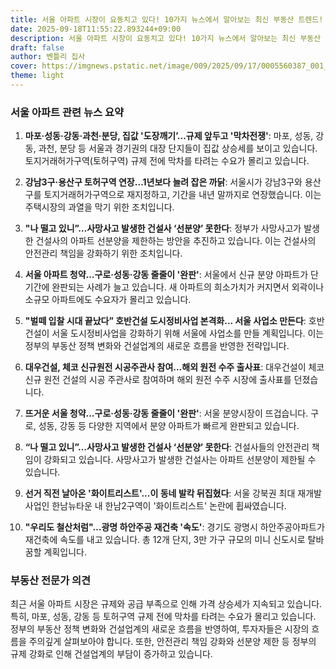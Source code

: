 ```yaml
---
title: 서울 아파트 시장이 요동치고 있다! 10가지 뉴스에서 알아보는 최신 부동산 트렌드!
date: 2025-09-18T11:55:22.893244+09:00
description: 서울 아파트 시장이 요동치고 있다! 10가지 뉴스에서 알아보는 최신 부동산 트렌드!
draft: false
author: 벤틀리 집사
cover: https://imgnews.pstatic.net/image/009/2025/09/17/0005560387_001_20250917184612537.jpg
theme: light
---
```


### 서울 아파트 관련 뉴스 요약

1. **마포·성동·강동·과천·분당, 집값 '도장깨기’…규제 앞두고 '막차전쟁'**: 마포, 성동, 강동, 과천, 분당 등 서울과 경기권의 대장 단지들이 집값 상승세를 보이고 있습니다. 토지거래허가구역(토허구역) 규제 전에 막차를 타려는 수요가 몰리고 있습니다.

2. **강남3구·용산구 토허구역 연장…1년보다 늘려 잡은 까닭**: 서울시가 강남3구와 용산구를 토지거래허가구역으로 재지정하고, 기간을 내년 말까지로 연장했습니다. 이는 주택시장의 과열을 막기 위한 조치입니다.

3. **"나 떨고 있니”…사망사고 발생한 건설사 ‘선분양’ 못한다**: 정부가 사망사고가 발생한 건설사의 아파트 선분양을 제한하는 방안을 추진하고 있습니다. 이는 건설사의 안전관리 책임을 강화하기 위한 조치입니다.

4. **서울 아파트 청약…구로·성동·강동 줄줄이 '완판'**: 서울에서 신규 분양 아파트가 단기간에 완판되는 사례가 늘고 있습니다. 새 아파트의 희소가치가 커지면서 외곽이나 소규모 아파트에도 수요자가 몰리고 있습니다.

5. **"벌떼 입찰 시대 끝났다” 호반건설 도시정비사업 본격화... 서울 사업소 만든다**: 호반건설이 서울 도시정비사업을 강화하기 위해 서울에 사업소를 만들 계획입니다. 이는 정부의 부동산 정책 변화와 건설업계의 새로운 흐름을 반영한 전략입니다.

6. **대우건설, 체코 신규원전 시공주관사 참여…해외 원전 수주 출사표**: 대우건설이 체코 신규 원전 건설의 시공 주관사로 참여하며 해외 원전 수주 시장에 출사표를 던졌습니다.

7. **뜨거운 서울 청약…구로·성동·강동 줄줄이 '완판'**: 서울 분양시장이 뜨겁습니다. 구로, 성동, 강동 등 다양한 지역에서 분양 아파트가 빠르게 완판되고 있습니다.

8. **“나 떨고 있니”…사망사고 발생한 건설사 ‘선분양’ 못한다**: 건설사들의 안전관리 책임이 강화되고 있습니다. 사망사고가 발생한 건설사는 아파트 선분양이 제한될 수 있습니다.

9. **선거 직전 날아온 '화이트리스트'...이 동네 발칵 뒤집혔다**: 서울 강북권 최대 재개발 사업인 한남뉴타운 내 한남2구역이 '화이트리스트' 논란에 휩싸였습니다.

10. **"우리도 철산처럼"…광명 하안주공 재건축 '속도'**: 경기도 광명시 하안주공아파트가 재건축에 속도를 내고 있습니다. 총 12개 단지, 3만 가구 규모의 미니 신도시로 탈바꿈할 계획입니다.

### 부동산 전문가 의견

최근 서울 아파트 시장은 규제와 공급 부족으로 인해 가격 상승세가 지속되고 있습니다. 특히, 마포, 성동, 강동 등 토허구역 규제 전에 막차를 타려는 수요가 몰리고 있습니다. 정부의 부동산 정책 변화와 건설업계의 새로운 흐름을 반영하여, 투자자들은 시장의 흐름을 주의깊게 살펴보아야 합니다. 또한, 안전관리 책임 강화와 선분양 제한 등 정부의 규제 강화로 인해 건설업계의 부담이 증가하고 있습니다.